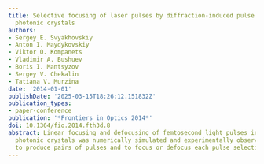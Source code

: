 ```yaml
---
title: Selective focusing of laser pulses by diffraction-induced pulse splitting in
  photonic crystals
authors:
- Sergey E. Svyakhovskiy
- Anton I. Maydykovskiy
- Viktor O. Kompanets
- Vladimir A. Bushuev
- Boris I. Mantsyzov
- Sergey V. Chekalin
- Tatiana V. Murzina
date: '2014-01-01'
publishDate: '2025-03-15T18:26:12.151832Z'
publication_types:
- paper-conference
publication: '*Frontiers in Optics 2014*'
doi: 10.1364/fio.2014.fth3d.8
abstract: Linear focusing and defocusing of femtosecond light pulses in one-dimensional
  photonic crystals was numerically simulated and experimentally observed. The possibility
  to produce pairs of pulses and to focus or defocus each pulse selectively has shown.
---
```

